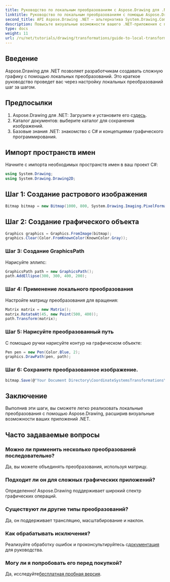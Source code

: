 ```yaml
---
title: Руководство по локальным преобразованиям с Aspose.Drawing для .NET
linktitle: Руководство по локальным преобразованиям с помощью Aspose.Drawing
second_title: API Aspose.Drawing .NET — альтернатива System.Drawing.Common
description: Повысьте визуальные возможности вашего .NET-приложения с помощью локальных преобразований с помощью Aspose.Drawing. Это всеобъемлющее руководство проведет вас через процесс создания потрясающей графики с помощью применения матриц преобразования.
type: docs
weight: 11
url: /ru/net/tutorials/drawing/transformations/guide-to-local-transformation/
---
```

## Введение

Aspose.Drawing для .NET позволяет разработчикам создавать сложную графику с помощью локальных преобразований. Это краткое руководство проведет вас через настройку локальных преобразований шаг за шагом.

## Предпосылки

1. Aspose.Drawing для .NET: Загрузите и установите его с[здесь](https://releases.aspose.com/drawing/net/).
2. Каталог документов: выберите каталог для сохранения изображений.
3. Базовые знания .NET: знакомство с C# и концепциями графического программирования.

## Импорт пространств имен

Начните с импорта необходимых пространств имен в ваш проект C#:

```csharp
using System.Drawing;
using System.Drawing.Drawing2D;
```

## Шаг 1: Создание растрового изображения

```csharp
Bitmap bitmap = new Bitmap(1000, 800, System.Drawing.Imaging.PixelFormat.Format32bppPArgb);
```

## Шаг 2: Создание графического объекта

```csharp
Graphics graphics = Graphics.FromImage(bitmap);
graphics.Clear(Color.FromKnownColor(KnownColor.Gray));
```

### Шаг 3: Создание GraphicsPath

Нарисуйте эллипс:

```csharp
GraphicsPath path = new GraphicsPath();
path.AddEllipse(300, 300, 400, 200);
```

### Шаг 4: Применение локального преобразования

Настройте матрицу преобразования для вращения:

```csharp
Matrix matrix = new Matrix();
matrix.RotateAt(45, new Point(500, 400));
path.Transform(matrix);
```

### Шаг 5: Нарисуйте преобразованный путь

С помощью ручки нарисуйте контур на графическом объекте:

```csharp
Pen pen = new Pen(Color.Blue, 2);
graphics.DrawPath(pen, path);
```

### Шаг 6: Сохраните преобразованное изображение.

```csharp
bitmap.Save(@"Your Document Directory\CoordinateSystemsTransformations\LocalTransformation_out.png");
```

## Заключение

Выполнив эти шаги, вы сможете легко реализовать локальные преобразования с помощью Aspose.Drawing, расширив визуальные возможности ваших приложений .NET.

## Часто задаваемые вопросы

### Можно ли применить несколько преобразований последовательно?  
Да, вы можете объединять преобразования, используя матрицу.

### Подходит ли он для сложных графических приложений?  
Определенно! Aspose.Drawing поддерживает широкий спектр графических операций.

### Существуют ли другие типы преобразований?  
Да, он поддерживает трансляцию, масштабирование и наклон.

### Как обрабатывать исключения?  
 Реализуйте обработку ошибок и проконсультируйтесь с[документация](https://reference.aspose.com/drawing/net/) для руководства.

### Могу ли я попробовать его перед покупкой?  
 Да, исследуйте[бесплатная пробная версия](https://releases.aspose.com/).
